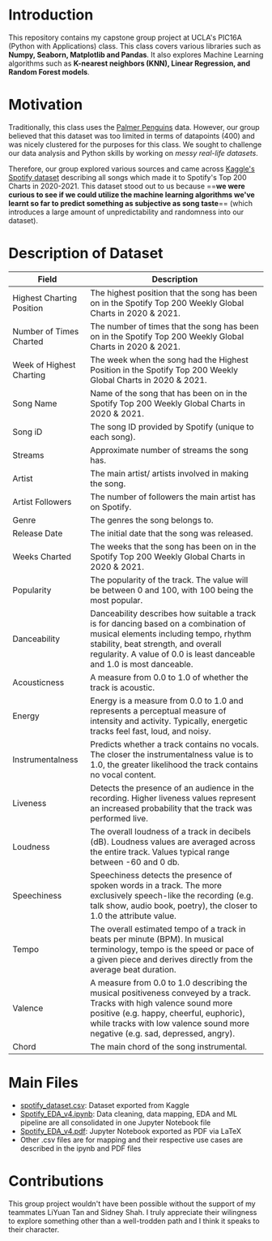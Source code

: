 # Introduction

This repository contains my capstone group project at UCLA's PIC16A (Python with Applications) class. This class covers various libraries such as **Numpy, Seaborn, Matplotlib and Pandas**. It also explores Machine Learning algorithms such as **K-nearest neighbors (KNN), Linear Regression, and Random Forest models**.

# Motivation
Traditionally, this class uses the [Palmer Penguins](https://philchodrow.github.io/PIC16A/content/IO_and_modules/IO/palmer_penguins.csv) data. However, our group believed that this dataset was too limited in terms of datapoints (400) and was nicely clustered for the purposes for this class. We sought to challenge our data analysis and Python skills by working on *messy real-life datasets*.

Therefore, our group explored various sources and came across [Kaggle's Spotify dataset](https://www.kaggle.com/datasets/sashankpillai/spotify-top-200-charts-20202021) describing all songs which made it to Spotify's Top 200 Charts in 2020-2021. This dataset stood out to us because ==**we were curious to see if we could utilize the machine learning algorithms we've learnt so far to predict something as subjective as song taste**== (which introduces a large amount of unpredictability and randomness into our dataset).

# Description of Dataset
| Field                      | Description                                                                                                                          |
| --------------------------| ------------------------------------------------------------------------------------------------------------------------------------ |
| Highest Charting Position  | The highest position that the song has been on in the Spotify Top 200 Weekly Global Charts in 2020 & 2021.                           |
| Number of Times Charted    | The number of times that the song has been on in the Spotify Top 200 Weekly Global Charts in 2020 & 2021.                             |
| Week of Highest Charting   | The week when the song had the Highest Position in the Spotify Top 200 Weekly Global Charts in 2020 & 2021.                           |
| Song Name                  | Name of the song that has been on in the Spotify Top 200 Weekly Global Charts in 2020 & 2021.                                        |
| Song iD                    | The song ID provided by Spotify (unique to each song).                                                                               |
| Streams                    | Approximate number of streams the song has.                                                                                           |
| Artist                     | The main artist/ artists involved in making the song.                                                                                 |
| Artist Followers           | The number of followers the main artist has on Spotify.                                                                               |
| Genre                      | The genres the song belongs to.                                                                                                      |
| Release Date               | The initial date that the song was released.                                                                                          |
| Weeks Charted              | The weeks that the song has been on in the Spotify Top 200 Weekly Global Charts in 2020 & 2021.                                     |
| Popularity                 | The popularity of the track. The value will be between 0 and 100, with 100 being the most popular.                                     |
| Danceability               | Danceability describes how suitable a track is for dancing based on a combination of musical elements including tempo, rhythm stability, beat strength, and overall regularity. A value of 0.0 is least danceable and 1.0 is most danceable. |
| Acousticness               | A measure from 0.0 to 1.0 of whether the track is acoustic.                                                                            |
| Energy                     | Energy is a measure from 0.0 to 1.0 and represents a perceptual measure of intensity and activity. Typically, energetic tracks feel fast, loud, and noisy.                                           |
| Instrumentalness           | Predicts whether a track contains no vocals. The closer the instrumentalness value is to 1.0, the greater likelihood the track contains no vocal content.                                             |
| Liveness                   | Detects the presence of an audience in the recording. Higher liveness values represent an increased probability that the track was performed live.                                                   |
| Loudness                   | The overall loudness of a track in decibels (dB). Loudness values are averaged across the entire track. Values typical range between -60 and 0 db.                                                  |
| Speechiness                | Speechiness detects the presence of spoken words in a track. The more exclusively speech-like the recording (e.g. talk show, audio book, poetry), the closer to 1.0 the attribute value.         |
| Tempo                      | The overall estimated tempo of a track in beats per minute (BPM). In musical terminology, tempo is the speed or pace of a given piece and derives directly from the average beat duration.    |
| Valence                    | A measure from 0.0 to 1.0 describing the musical positiveness conveyed by a track. Tracks with high valence sound more positive (e.g. happy, cheerful, euphoric), while tracks with low valence sound more negative (e.g. sad, depressed, angry). |
| Chord                      | The main chord of the song instrumental.                                                                                            |

# Main Files
- [spotify_dataset.csv](https://github.com/jia-shing/pic16a-spotify/blob/main/spotify_dataset.csv): Dataset exported from Kaggle
- [Spotify_EDA_v4.ipynb](https://github.com/jia-shing/pic16a-spotify/blob/main/Spotify_EDA_v4.ipynb): Data cleaning, data mapping, EDA and ML pipeline are all consolidated in one Jupyter Notebook file
- [Spotify_EDA_v4.pdf](https://github.com/jia-shing/pic16a-spotify/blob/main/Spotify_EDA_v4.pdf): Jupyter Notebook exported as PDF via LaTeX
- Other .csv files are for mapping and their respective use cases are described in the ipynb and PDF files

# Contributions
This group project wouldn't have been possible without the support of my teammates LiYuan Tan and Sidney Shah. I truly appreciate their wilingness to explore something other than a well-trodden path and I think it speaks to their character.

